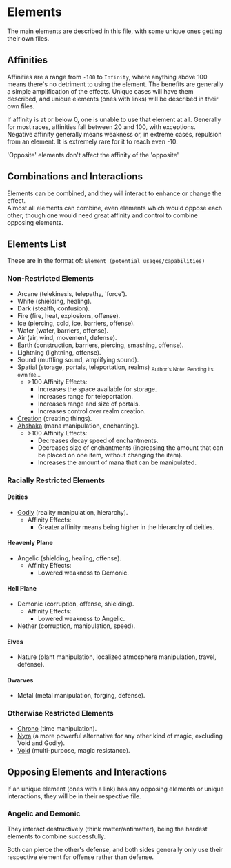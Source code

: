 # Elements

The main elements are described in this file, with some unique ones getting their own files.

## Affinities

Affinities are a range from `-100` to `Infinity`, where anything above 100 means there's no detriment to using the element. The benefits are generally a simple amplification of the effects. Unique cases will have them described, and unique elements (ones with links) will be described in their own files.

If affinity is at or below 0, one is unable to use that element at all. Generally for most races, affinities fall between 20 and 100, with exceptions.  
Negative affinity generally means weakness or, in extreme cases, repulsion from an element. It is extremely rare for it to reach even -10.

'Opposite' elements don't affect the affinity of the 'opposite'

## Combinations and Interactions

Elements can be combined, and they will interact to enhance or change the effect.  
Almost all elements can combine, even elements which would oppose each other, though one would need great affinity and control to combine opposing elements.

## Elements List

These are in the format of: `Element (potential usages/capabilities)`

### Non-Restricted Elements

- Arcane (telekinesis, telepathy, 'force').
- White (shielding, healing).
- Dark (stealth, confusion).
- Fire (fire, heat, explosions, offense).
- Ice (piercing, cold, ice, barriers, offense).
- Water (water, barriers, offense).
- Air (air, wind, movement, defense).
- Earth (construction, barriers, piercing, smashing, offense).
- Lightning (lightning, offense).
- Sound (muffling sound, amplifying sound).
- Spatial (storage, portals, teleportation, realms) <sub>Author's Note: Pending its own file…</sub>
  - \>100 Affinity Effects:
    - Increases the space available for storage.
    - Increases range for teleportation.
    - Increases range and size of portals.
    - Increases control over realm creation.
- [Creation](https://lys.ee/rp/Opportunity/Magic/Elements/Creation.md) (creating things).
- [Ahshaka](https://lys.ee/rp/Opportunity/Magic/Elements/Ahshaka.md) (mana manipulation, enchanting).
  - \>100 Affinity Effects:
    - Decreases decay speed of enchantments.
    - Decreases size of enchantments (increasing the amount that can be placed on one item, without changing the item).
    - Increases the amount of mana that can be manipulated.

### Racially Restricted Elements

#### Deities

- [Godly](https://lys.ee/rp/Opportunity/Magic/Elements/Godly.md) (reality manipulation, hierarchy).
  - Affinity Effects:
    - Greater affinity means being higher in the hierarchy of deities.

#### Heavenly Plane

- Angelic (shielding, healing, offense).
  - Affinity Effects:
    - Lowered weakness to Demonic.

#### Hell Plane

- Demonic (corruption, offense, shielding).
  - Affinity Effects:
    - Lowered weakness to Angelic.
- Nether (corruption, manipulation, speed).

#### Elves

- Nature (plant manipulation, localized atmosphere manipulation, travel, defense).

#### Dwarves

- Metal (metal manipulation, forging, defense).

### Otherwise Restricted Elements

- [Chrono](https://lys.ee/rp/Opportunity/Magic/Elements/Chrono.md) (time manipulation).
- [Nyra](https://lys.ee/rp/Opportunity/Magic/Elements/Nyra.md) (a more powerful alternative for any other kind of magic, excluding Void and Godly).
- [Void](https://lys.ee/rp/Opportunity/Magic/Elements/Void.md) (multi-purpose, magic resistance).

## Opposing Elements and Interactions

If an unique element (ones with a link) has any opposing elements or unique interactions, they will be in their respective file.

### Angelic and Demonic

They interact destructively (think matter/antimatter), being the hardest elements to combine successfully.

Both can pierce the other's defense, and both sides generally only use their respective element for offense rather than defense.
